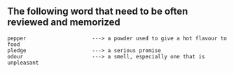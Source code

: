 ## The following word that need to be often reviewed and memorized 
```
pepper                     ---> a powder used to give a hot flavour to food
pledge                     ---> a serious promise
odour                      ---> a smell, especially one that is unpleasant



```
